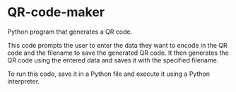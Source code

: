 # QR-code-maker
Python program that generates a QR code.

This code prompts the user to enter the data they want to encode in the QR code and the filename to save the generated QR code. It then generates the QR code using the entered data and saves it with the specified filename.

To run this code, save it in a Python file and execute it using a Python interpreter.
